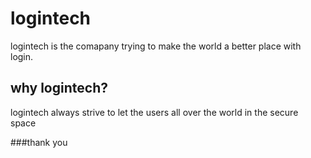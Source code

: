 # logintech

logintech is the comapany trying to make the world a better place with login.

## why logintech?

logintech always strive to let the users all over the world in the secure space

###thank you


